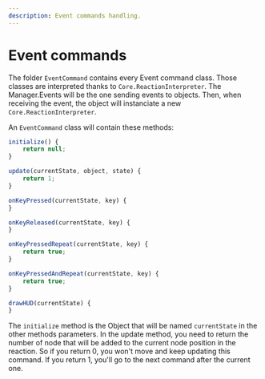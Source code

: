 ```yaml
---
description: Event commands handling.
---
```


# Event commands

The folder `EventCommand` contains every Event command class. Those classes are interpreted thanks to `Core.ReactionInterpreter`. The Manager.Events will be the one sending events to objects. Then, when receiving the event, the object will instanciate a new `Core.ReactionInterpreter`.

An `EventCommand` class will contain these methods:

```javascript
initialize() {
    return null;
}

update(currentState, object, state) {
    return 1;
}

onKeyPressed(currentState, key) {
}

onKeyReleased(currentState, key) {
}

onKeyPressedRepeat(currentState, key) {
    return true;
}

onKeyPressedAndRepeat(currentState, key) {
    return true;
}

drawHUD(currentState) {
}
```

The `initialize` method is the Object that will be named `currentState` in the other methods parameters. In the update method, you need to return the number of node that will be added to the current node position in the reaction. So if you return 0, you won't move and keep updating this command. If you return 1, you'll go to the next command after the current one.

